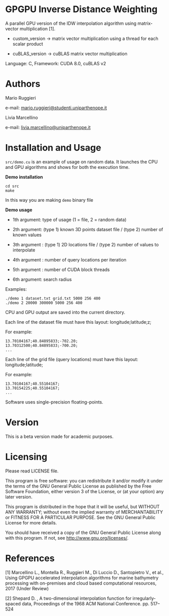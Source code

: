 # GPGPU Inverse Distance Weighting
A parallel GPU version of the IDW interpolation algorithm using matrix-vector multiplication [1].

* custom_version -> matrix vector multiplication using a thread for each scalar product

* cuBLAS_version -> cuBLAS matrix vector multiplication

Language: C, Framework: CUDA 8.0, cuBLAS v2

# Authors
Mario Ruggieri

e-mail: mario.ruggieri@studenti.uniparthenope.it

Livia Marcellino

e-mail: livia.marcellino@uniparthenope.it
  
# Installation and Usage 

`src/demo.cu` is an example of usage on random data. It launches the CPU and GPU algorithms and shows for both the execution time.

**Demo installation**
  ```
  cd src
  make
  ```
In this way you are making `demo` binary file
	
**Demo usage**

* 1th argument: type of usage (1 = file, 2 = random data)

* 2th argument: (type 1) known 3D points dataset file / (type 2) number of known values

* 3th argument : (type 1) 2D locations file / (type 2) number of values to interpolate

* 4th argument : number of query locations per iteration

* 5th argument : number of CUDA block threads

* 6th argument: search radius

Examples:

	./demo 1 dataset.txt grid.txt 5000 256 400
	./demo 2 20000 300000 5000 256 400
	
CPU and GPU output are saved into the current directory.

Each line of the dataset file must have this layout: longitude;latitude;z;

For example:

	13.70104167;40.84895833;-702.20;
	13.70312500;40.84895833;-700.20;
	...

Each line of the grid file (query locations) must have this layout: longitude;latitude;

For example:

	13.70104167;40.55104167;
	13.70154225;40.55104167;
	...
	
Software uses single-precision floating-points.

# Version
This is a beta version made for academic purposes.
	
# Licensing
Please read LICENSE file.

This program is free software: you can redistribute it and/or modify
it under the terms of the GNU General Public License as published by
the Free Software Foundation, either version 3 of the License, or
(at your option) any later version.

This program is distributed in the hope that it will be useful,
but WITHOUT ANY WARRANTY; without even the implied warranty of
MERCHANTABILITY or FITNESS FOR A PARTICULAR PURPOSE.  See the
GNU General Public License for more details.

You should have received a copy of the GNU General Public License
along with this program.  If not, see <http://www.gnu.org/licenses/>.

# References
[1] Marcellino L., Montella R., Ruggieri M., Di Luccio D., Santopietro V., et al., Using GPGPU accelerated interpolation algorithms for marine bathymetry processing with on-premises and cloud based computational resources, 2017 (Under Review)

[2] Shepard D. , A two-dimensional interpolation function for irregularly-spaced data, Proceedings of the 1968 ACM National Conference. pp. 517–524 
